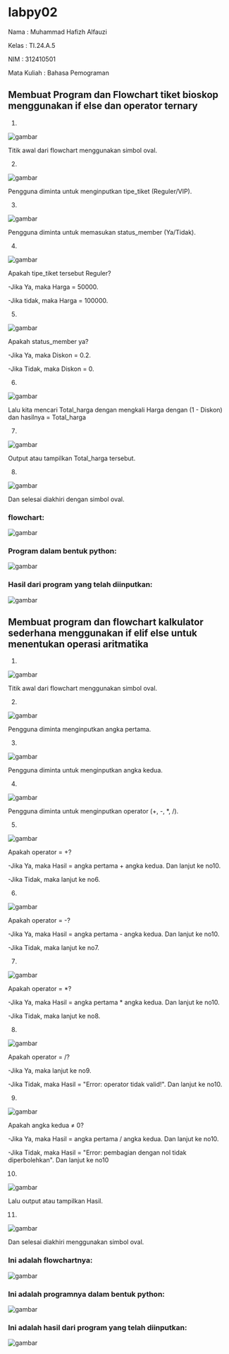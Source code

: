 # labpy02

Nama : Muhammad Hafizh Alfauzi

Kelas : TI.24.A.5

NIM : 312410501

Mata Kuliah : Bahasa Pemograman

## Membuat Program dan Flowchart tiket bioskop menggunakan if else dan operator ternary

1.
![gambar](fw2.png)

Titik awal dari flowchart menggunakan simbol oval.

2.
![gambar](fw3.png)

Pengguna diminta untuk menginputkan tipe_tiket (Reguler/VIP).

3.
![gambar](fw4.png)

Pengguna diminta untuk memasukan status_member (Ya/Tidak).

4.
![gambar](fw5.png)

Apakah tipe_tiket tersebut Reguler?

-Jika Ya, maka Harga = 50000.

-Jika tidak, maka Harga = 100000.

5.
![gambar](fw6.png)

Apakah status_member ya?

-Jika Ya, maka Diskon = 0.2.

-Jika Tidak, maka Diskon = 0.

6.
![gambar](fw7.png)

Lalu kita mencari Total_harga dengan mengkali Harga dengan (1 - Diskon) dan hasilnya = Total_harga

7.
![gambar](fw8.png)

Output atau tampilkan Total_harga tersebut.

8.
![gambar](fw9.png)

Dan selesai diakhiri dengan simbol oval.

### flowchart:

![gambar](fw1.png)

### Program dalam bentuk python:

![gambar](hasil1.png)

### Hasil dari program yang telah diinputkan:

![gambar](hasil2.png)

## Membuat program dan flowchart kalkulator sederhana menggunakan if elif else untuk menentukan operasi aritmatika

1.
![gambar](fc2.png)

Titik awal dari flowchart menggunakan simbol oval.

2.
![gambar](fc3.png)

Pengguna diminta menginputkan angka pertama.

3.
![gambar](fc4.png)

Pengguna diminta untuk menginputkan angka kedua.

4.
![gambar](fc5.png)

Pengguna diminta untuk menginputkan operator (+, -, *, /).

5.
![gambar](fc6.png)

Apakah operator = +?

-Jika Ya, maka Hasil = angka pertama + angka kedua. Dan lanjut ke no10.

-Jika Tidak, maka lanjut ke no6.

6.
![gambar](fc7.png)

Apakah operator = -?

-Jika Ya, maka Hasil = angka pertama - angka kedua. Dan lanjut ke no10.

-Jika Tidak, maka lanjut ke no7.

7.
![gambar](fc8.png)

Apakah operator = *?

-Jika Ya, maka Hasil = angka pertama * angka kedua. Dan lanjut ke no10.

-Jika Tidak, maka lanjut ke no8.

8.
![gambar](fc9.png)

Apakah operator = /?

-Jika Ya, maka lanjut ke no9.

-Jika Tidak, maka Hasil = "Error: operator tidak valid!". Dan lanjut ke no10.

9.
![gambar](fc10.png)

Apakah angka kedua ≠ 0?

-Jika Ya, maka Hasil = angka pertama / angka kedua. Dan lanjut ke no10.

-Jika Tidak, maka Hasil = "Error: pembagian dengan nol tidak diperbolehkan". Dan lanjut ke no10

10.
![gambar](fc11.png)

Lalu output atau tampilkan Hasil.

11.
![gambar](fc12.png)

Dan selesai diakhiri menggunakan simbol oval.

### Ini adalah flowchartnya:

![gambar](fc1.png)

### Ini adalah programnya dalam bentuk python:

![gambar](hasil4.png)

### Ini adalah hasil dari program yang telah diinputkan:

![gambar](hasil3.png)
